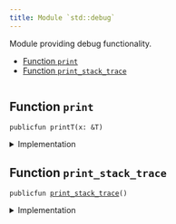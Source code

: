 ```yaml
---
title: Module `std::debug`
---
```


Module providing debug functionality.


-  [Function `print`](#std_debug_print)
-  [Function `print_stack_trace`](#std_debug_print_stack_trace)


<pre><code></code></pre>



<a name="std_debug_print"></a>

## Function `print`



<pre><code>publicfun printT(x: &T)
</code></pre>



<details>
<summary>Implementation</summary>


<pre><code><b>public</b> <b>native</b> <b>fun</b> <a href="std/debug.md#std_debug_print">print</a>&lt;T&gt;(x: &T);
</code></pre>



</details>

<a name="std_debug_print_stack_trace"></a>

## Function `print_stack_trace`



<pre><code>publicfun <a href="std/debug.md#std_debug_print_stack_trace">print_stack_trace</a>()
</code></pre>



<details>
<summary>Implementation</summary>


<pre><code><b>public</b> <b>native</b> <b>fun</b> <a href="std/debug.md#std_debug_print_stack_trace">print_stack_trace</a>();
</code></pre>



</details>
